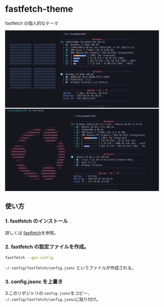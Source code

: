 # fastfetch-theme

fastfetch の個人的なテーマ

![windowsのデモ](./screenshots/windows.png)
![ubuntuのデモ](./screenshots/ubuntu.png)

## 使い方
### 1. fastfetch のインストール
詳しくは [fastfetch](https://github.com/fastfetch-cli/fastfetch)を参照。

### 2. fastfetch の設定ファイルを作成。
```bash
fastfetch --gen-config
```
`~/.config/fastfetch/config.jsonc` というファイルが作成される。

### 3. config.jsonc を上書き
3.このリポジトリの `config.jsonc`をコピー、 `~/.config/fastfetch/config.jsonc`に貼り付け。

